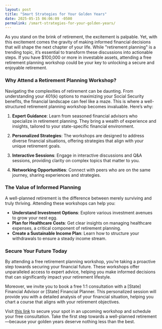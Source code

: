 ```yaml
---
layout: post
title: "Smart Strategies for Your Golden Years"
date: 2025-05-15 06:06:09 -0500
permalink: /smart-strategies-for-your-golden-years/
---
```



As you stand on the brink of retirement, the excitement is palpable. Yet, with this excitement comes the gravity of making informed financial decisions that will shape the next chapter of your life. While "retirement planning" is a trending topic, it’s essential to transform these discussions into actionable steps. If you have $100,000 or more in investable assets, attending a free retirement planning workshop could be your key to unlocking a secure and enjoyable retirement.

### Why Attend a Retirement Planning Workshop?

Navigating the complexities of retirement can be daunting. From understanding your 401(k) options to maximizing your Social Security benefits, the financial landscape can feel like a maze. This is where a well-structured retirement planning workshop becomes invaluable. Here’s why:

1. **Expert Guidance**: Learn from seasoned financial advisors who specialize in retirement planning. They bring a wealth of experience and insights, tailored to your state-specific financial environment.

2. **Personalized Strategies**: The workshops are designed to address diverse financial situations, offering strategies that align with your unique retirement goals.

3. **Interactive Sessions**: Engage in interactive discussions and Q&A sessions, providing clarity on complex topics that matter to you.

4. **Networking Opportunities**: Connect with peers who are on the same journey, sharing experiences and strategies.

### The Value of Informed Planning

A well-planned retirement is the difference between merely surviving and truly thriving. Attending these workshops can help you:

- **Understand Investment Options**: Explore various investment avenues to grow your nest egg.
- **Plan for Healthcare Costs**: Get clear insights on managing healthcare expenses, a critical component of retirement planning.
- **Create a Sustainable Income Plan**: Learn how to structure your withdrawals to ensure a steady income stream.

### Secure Your Future Today

By attending a free retirement planning workshop, you’re taking a proactive step towards securing your financial future. These workshops offer unparalleled access to expert advice, helping you make informed decisions that can significantly impact your retirement lifestyle.

Moreover, we invite you to book a free 1:1 consultation with a [State] Financial Advisor or [State] Financial Planner. This personalized session will provide you with a detailed analysis of your financial situation, helping you chart a course that aligns with your retirement objectives.

Visit [this link](https://workshopsforretirement.com) to secure your spot in an upcoming workshop and schedule your free consultation. Take the first step towards a well-planned retirement—because your golden years deserve nothing less than the best.